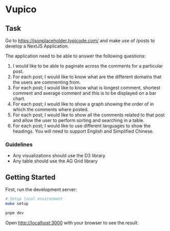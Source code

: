 # Vupico

## Task

Go to https://jsonplaceholder.typicode.com/ and make use of /posts to develop a NextJS Application.

The application need to be able to answer the following questions:

1. I would like to be able to paginate across the comments for a particular post.
2. For each post; I would like to know what are the different domains that the users are commenting from.
3. For each post; I would like to know what is longest comment, shortest comment and average comment and this is to be displayed on a bar chart.
4. For each post; I would like to show a graph showing the order of in which the comments where posted.
5. For each post; I would like to show all the comments related to that post and allow the user to perform sorting and searching in a table.
6. For each post; I would like to use different languages to show the headings. You will need to support English and Simplified Chinese.

### Guidelines

- Any visualizations should use the D3 library
- Any table should use the AG Grid library

## Getting Started

First, run the development server:

```bash
# Setup local environment
make setup

pnpm dev
```

Open [http://localhost:3000](http://localhost:3000) with your browser to see the result.

